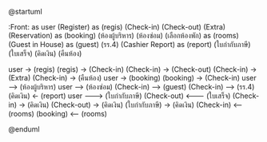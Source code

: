 @startuml

:Front: as user
(Register) as (regis)
(Check-in)
(Check-out)
(Extra)
(Reservation) as (booking)
(ห้องผู้บริหาร)
(ห้องซ่อม)
(เลือกห้องพัก) as (rooms)
(Guest in House) as (guest)
(รร.4)
(Cashier Report) as (report)
(ใบกำกับภาษี)
(ใบเสร็จ)
(คิดเงิน)
(คืนห้อง)

user -> (regis)
(regis) -> (Check-in)
(Check-in) -> (Check-out)
(Check-in) -> (Extra)
(Check-in) -> (คืนห้อง)
user -> (booking)
(booking) -> (Check-in)
user --> (ห้องผู้บริหาร)
user --> (ห้องซ่อม)
(Check-in) --> (guest)
(Check-in) --> (รร.4)
(คิดเงิน) <- (report)
user ---> (ใบกำกับภาษี)
(Check-out) <--- (ใบเสร็จ)
(Check-in) -> (คิดเงิน)
(Check-out) -> (คิดเงิน)
(ใบกำกับภาษี) -> (คิดเงิน)
(Check-in) <-- (rooms)
(booking) <-- (rooms)

@enduml